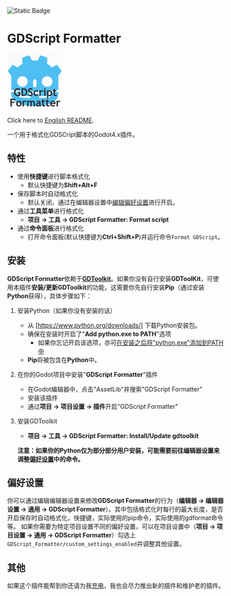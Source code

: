 ![Static Badge](https://img.shields.io/badge/Godot-4.x-Blue)

# GDScript Formatter

![icon](icon.png)

Click here to [English README](README.md).

一个用于格式化GDSCript脚本的Godot4.x插件。

## 特性

- 使用**快捷键**进行脚本格式化
  - 默认快捷键为**Shift+Alt+F**
- 保存脚本时自动格式化
  - 默认关闭，通过在编辑器设置中[编辑偏好设置](#偏好设置)进行开启。
- 通过**工具菜单**进行格式化
  - **项目 -> 工具 -> GDScript Formatter: Format script**
- 通过**命令面板**进行格式化
  - 打开命令面板(默认快捷键为**Ctrl+Shift+P**)并运行命令`Format GDScript`。

## 安装

**GDScript Formatter**依赖于[**GDToolkit**](https://github.com/Scony/godot-gdscript-toolkit)。如果你没有自行安装**GDToolKit**，可使用本插件**安装/更新GDToolkit**的功能，这需要你先自行安装**Pip**（通过安装**Python**获得），具体步骤如下：

1. 安装Python（如果你没有安装的话）
   - 从 [https://www.python.org/downloads/] 下载Python安装包。
   - 确保在安装时开启了"**Add python.exe to PATH**"选项
     - 如果你忘记开启该选项，亦可[在安装之后将"python.exe"添加到PATH中](https://realpython.com/add-python-to-path/)
   - **Pip**将被包含在**Python**中。

2. 在你的Godot项目中安装"**GDScript Formatter**"插件
   - 在Godot编辑器中，点击"AssetLib"并搜索"GDScript Formatter"
   - 安装该插件
   - 通过**项目 -> 项目设置 -> 插件**开启"GDScript Formatter"

3. 安装GDToolkit
   - **项目 -> 工具 -> GDScript Formatter: Install/Update gdtoolkit**

    **注意：如果你的Python仅为部分部分用户安装，可能需要前往编辑器设置来调整[偏好设置](#偏好设置)中的命令。**

## 偏好设置

你可以通过编辑编辑器设置来修改**GDScript Formatter**的行为（**编辑器 -> 编辑器设置 -> 通用 -> GDScript Formatter**）。其中包括格式化时每行的最大长度，是否开启保存时自动格式化，快捷键，实际使用的pip命令，实际使用的gdformat命令等。
如果你需要为特定项目设置不同的偏好设置，可以在项目设置中（**项目 -> 项目设置 -> 通用 -> GDScript Formatter**）勾选上`GDScript_Formatter/custom_settings_enabled`并调整其他设置。

## 其他

如果这个插件能帮到你还请为我[充电](https://afdian.com/a/Daylily-Zeleen)，我也会尽力推出新的插件和维护老的插件。
